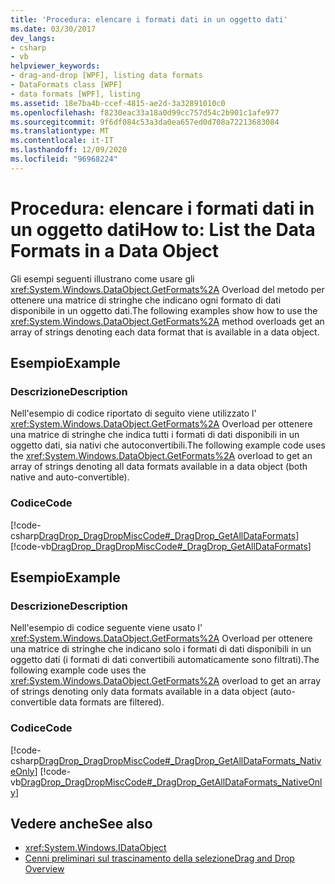 ```yaml
---
title: 'Procedura: elencare i formati dati in un oggetto dati'
ms.date: 03/30/2017
dev_langs:
- csharp
- vb
helpviewer_keywords:
- drag-and-drop [WPF], listing data formats
- DataFormats class [WPF]
- data formats [WPF], listing
ms.assetid: 18e7ba4b-ccef-4815-ae2d-3a32891010c0
ms.openlocfilehash: f8230eac33a18a0d99cc757d54c2b901c1afe977
ms.sourcegitcommit: 9f6df084c53a3da0ea657ed0d708a72213683084
ms.translationtype: MT
ms.contentlocale: it-IT
ms.lasthandoff: 12/09/2020
ms.locfileid: "96968224"
---
```

# <a name="how-to-list-the-data-formats-in-a-data-object"></a><span data-ttu-id="50e89-102">Procedura: elencare i formati dati in un oggetto dati</span><span class="sxs-lookup"><span data-stu-id="50e89-102">How to: List the Data Formats in a Data Object</span></span>
<span data-ttu-id="50e89-103">Gli esempi seguenti illustrano come usare gli <xref:System.Windows.DataObject.GetFormats%2A> Overload del metodo per ottenere una matrice di stringhe che indicano ogni formato di dati disponibile in un oggetto dati.</span><span class="sxs-lookup"><span data-stu-id="50e89-103">The following examples show how to use the <xref:System.Windows.DataObject.GetFormats%2A> method overloads get an array of strings denoting each data format that is available in a data object.</span></span>  
  
## <a name="example"></a><span data-ttu-id="50e89-104">Esempio</span><span class="sxs-lookup"><span data-stu-id="50e89-104">Example</span></span>  
  
### <a name="description"></a><span data-ttu-id="50e89-105">Descrizione</span><span class="sxs-lookup"><span data-stu-id="50e89-105">Description</span></span>  
 <span data-ttu-id="50e89-106">Nell'esempio di codice riportato di seguito viene utilizzato l' <xref:System.Windows.DataObject.GetFormats%2A> Overload per ottenere una matrice di stringhe che indica tutti i formati di dati disponibili in un oggetto dati, sia nativi che autoconvertibili.</span><span class="sxs-lookup"><span data-stu-id="50e89-106">The following example code uses the <xref:System.Windows.DataObject.GetFormats%2A> overload to get an array of strings denoting all data formats available in a data object (both native and auto-convertible).</span></span>  
  
### <a name="code"></a><span data-ttu-id="50e89-107">Codice</span><span class="sxs-lookup"><span data-stu-id="50e89-107">Code</span></span>  
 [!code-csharp[DragDrop_DragDropMiscCode#_DragDrop_GetAllDataFormats](~/samples/snippets/csharp/VS_Snippets_Wpf/DragDrop_DragDropMiscCode/CSharp/Window1.xaml.cs#_dragdrop_getalldataformats)]
 [!code-vb[DragDrop_DragDropMiscCode#_DragDrop_GetAllDataFormats](~/samples/snippets/visualbasic/VS_Snippets_Wpf/DragDrop_DragDropMiscCode/visualbasic/window1.xaml.vb#_dragdrop_getalldataformats)]  
  
## <a name="example"></a><span data-ttu-id="50e89-108">Esempio</span><span class="sxs-lookup"><span data-stu-id="50e89-108">Example</span></span>  
  
### <a name="description"></a><span data-ttu-id="50e89-109">Descrizione</span><span class="sxs-lookup"><span data-stu-id="50e89-109">Description</span></span>  
 <span data-ttu-id="50e89-110">Nell'esempio di codice seguente viene usato l' <xref:System.Windows.DataObject.GetFormats%2A> Overload per ottenere una matrice di stringhe che indicano solo i formati di dati disponibili in un oggetto dati (i formati di dati convertibili automaticamente sono filtrati).</span><span class="sxs-lookup"><span data-stu-id="50e89-110">The following example code uses the <xref:System.Windows.DataObject.GetFormats%2A> overload to get an array of strings denoting only data formats available in a data object (auto-convertible data formats are filtered).</span></span>  
  
### <a name="code"></a><span data-ttu-id="50e89-111">Codice</span><span class="sxs-lookup"><span data-stu-id="50e89-111">Code</span></span>  
 [!code-csharp[DragDrop_DragDropMiscCode#_DragDrop_GetAllDataFormats_NativeOnly](~/samples/snippets/csharp/VS_Snippets_Wpf/DragDrop_DragDropMiscCode/CSharp/Window1.xaml.cs#_dragdrop_getalldataformats_nativeonly)]
 [!code-vb[DragDrop_DragDropMiscCode#_DragDrop_GetAllDataFormats_NativeOnly](~/samples/snippets/visualbasic/VS_Snippets_Wpf/DragDrop_DragDropMiscCode/visualbasic/window1.xaml.vb#_dragdrop_getalldataformats_nativeonly)]  
  
## <a name="see-also"></a><span data-ttu-id="50e89-112">Vedere anche</span><span class="sxs-lookup"><span data-stu-id="50e89-112">See also</span></span>

- <xref:System.Windows.IDataObject>
- [<span data-ttu-id="50e89-113">Cenni preliminari sul trascinamento della selezione</span><span class="sxs-lookup"><span data-stu-id="50e89-113">Drag and Drop Overview</span></span>](drag-and-drop-overview.md)
